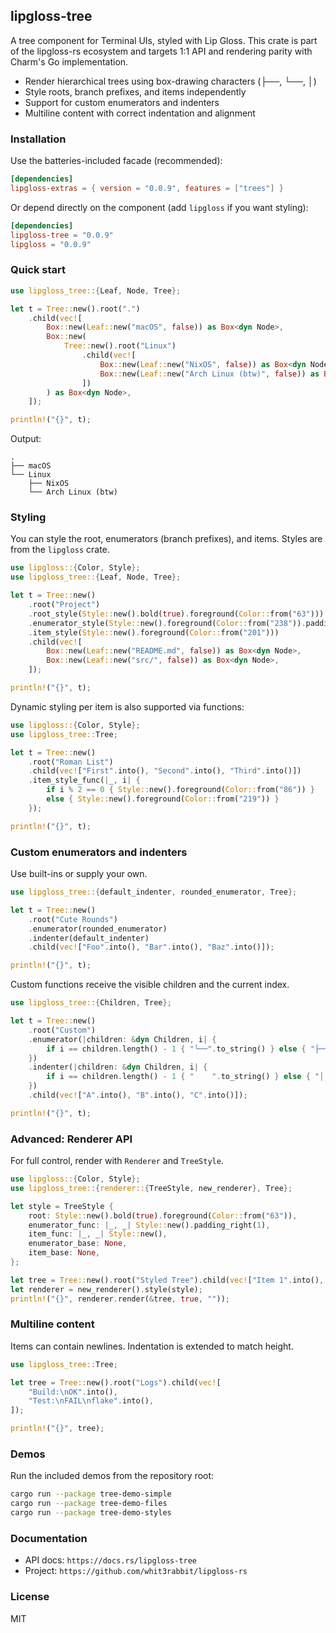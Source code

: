## lipgloss-tree

A tree component for Terminal UIs, styled with Lip Gloss. This crate is part of the lipgloss-rs ecosystem and targets 1:1 API and rendering parity with Charm's Go implementation.

- Render hierarchical trees using box-drawing characters (├──, └──, │)
- Style roots, branch prefixes, and items independently
- Support for custom enumerators and indenters
- Multiline content with correct indentation and alignment

### Installation

Use the batteries-included facade (recommended):

```toml
[dependencies]
lipgloss-extras = { version = "0.0.9", features = ["trees"] }
```

Or depend directly on the component (add `lipgloss` if you want styling):

```toml
[dependencies]
lipgloss-tree = "0.0.9"
lipgloss = "0.0.9"
```

### Quick start

```rust
use lipgloss_tree::{Leaf, Node, Tree};

let t = Tree::new().root(".")
    .child(vec![
        Box::new(Leaf::new("macOS", false)) as Box<dyn Node>,
        Box::new(
            Tree::new().root("Linux")
                .child(vec![
                    Box::new(Leaf::new("NixOS", false)) as Box<dyn Node>,
                    Box::new(Leaf::new("Arch Linux (btw)", false)) as Box<dyn Node>,
                ])
        ) as Box<dyn Node>,
    ]);

println!("{}", t);
```

Output:

```
.
├── macOS
└── Linux
    ├── NixOS
    └── Arch Linux (btw)
```

### Styling

You can style the root, enumerators (branch prefixes), and items. Styles are from the `lipgloss` crate.

```rust
use lipgloss::{Color, Style};
use lipgloss_tree::{Leaf, Node, Tree};

let t = Tree::new()
    .root("Project")
    .root_style(Style::new().bold(true).foreground(Color::from("63")))
    .enumerator_style(Style::new().foreground(Color::from("238")).padding_right(1))
    .item_style(Style::new().foreground(Color::from("201")))
    .child(vec![
        Box::new(Leaf::new("README.md", false)) as Box<dyn Node>,
        Box::new(Leaf::new("src/", false)) as Box<dyn Node>,
    ]);

println!("{}", t);
```

Dynamic styling per item is also supported via functions:

```rust
use lipgloss::{Color, Style};
use lipgloss_tree::Tree;

let t = Tree::new()
    .root("Roman List")
    .child(vec!["First".into(), "Second".into(), "Third".into()])
    .item_style_func(|_, i| {
        if i % 2 == 0 { Style::new().foreground(Color::from("86")) }
        else { Style::new().foreground(Color::from("219")) }
    });

println!("{}", t);
```

### Custom enumerators and indenters

Use built-ins or supply your own.

```rust
use lipgloss_tree::{default_indenter, rounded_enumerator, Tree};

let t = Tree::new()
    .root("Cute Rounds")
    .enumerator(rounded_enumerator)
    .indenter(default_indenter)
    .child(vec!["Foo".into(), "Bar".into(), "Baz".into()]);

println!("{}", t);
```

Custom functions receive the visible children and the current index.

```rust
use lipgloss_tree::{Children, Tree};

let t = Tree::new()
    .root("Custom")
    .enumerator(|children: &dyn Children, i| {
        if i == children.length() - 1 { "╰──".to_string() } else { "├──".to_string() }
    })
    .indenter(|children: &dyn Children, i| {
        if i == children.length() - 1 { "    ".to_string() } else { "│   ".to_string() }
    })
    .child(vec!["A".into(), "B".into(), "C".into()]);

println!("{}", t);
```

### Advanced: Renderer API

For full control, render with `Renderer` and `TreeStyle`.

```rust
use lipgloss::{Color, Style};
use lipgloss_tree::{renderer::{TreeStyle, new_renderer}, Tree};

let style = TreeStyle {
    root: Style::new().bold(true).foreground(Color::from("63")),
    enumerator_func: |_, _| Style::new().padding_right(1),
    item_func: |_, _| Style::new(),
    enumerator_base: None,
    item_base: None,
};

let tree = Tree::new().root("Styled Tree").child(vec!["Item 1".into(), "Item 2".into()]);
let renderer = new_renderer().style(style);
println!("{}", renderer.render(&tree, true, ""));
```

### Multiline content

Items can contain newlines. Indentation is extended to match height.

```rust
use lipgloss_tree::Tree;

let tree = Tree::new().root("Logs").child(vec![
    "Build:\nOK".into(),
    "Test:\nFAIL\nflake".into(),
]);

println!("{}", tree);
```

### Demos

Run the included demos from the repository root:

```bash
cargo run --package tree-demo-simple
cargo run --package tree-demo-files
cargo run --package tree-demo-styles
```

### Documentation

- API docs: `https://docs.rs/lipgloss-tree`
- Project: `https://github.com/whit3rabbit/lipgloss-rs`

### License

MIT
